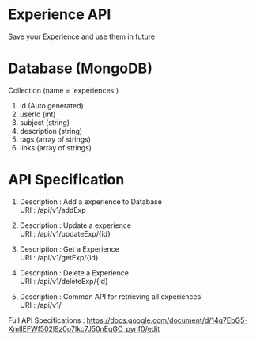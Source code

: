 # Experience API
Save your Experience and use them in future


# Database (MongoDB)

Collection (name = 'experiences')

1. id (Auto generated)
2. userId (int)
3. subject (string)
4. description (string)
5. tags (array of strings)
6. links (array of strings)

# API Specification

1. Description : Add a experience to Database <br />
   URI : /api/v1/addExp <br />

2. Description : Update a experience <br />
   URI : /api/v1/updateExp/{id} <br />
   
3. Description : Get a Experience <br />
   URI : /api/v1/getExp/{id} <br />
   
 4. Description : Delete a Experience <br />
   URI : /api/v1/deleteExp/{id} <br />
 
 5. Description : Common API for retrieving all experiences <br />
    URI : /api/v1/ <br />


Full API Specifications : https://docs.google.com/document/d/14q7EbG5-XmlIEFWf502l9z0o7lkc7J50nEqGO_pynf0/edit
